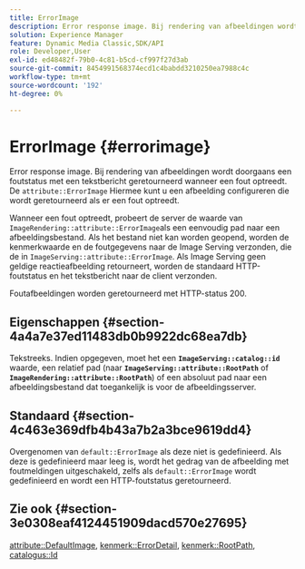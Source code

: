 ```yaml
---
title: ErrorImage
description: Error response image. Bij rendering van afbeeldingen wordt doorgaans een foutstatus met een tekstbericht geretourneerd wanneer een fout optreedt.
solution: Experience Manager
feature: Dynamic Media Classic,SDK/API
role: Developer,User
exl-id: ed48482f-79b0-4c81-b5cd-cf997f27d3ab
source-git-commit: 8454991568374ecd1c4babdd3210250ea7988c4c
workflow-type: tm+mt
source-wordcount: '192'
ht-degree: 0%

---
```


# ErrorImage {#errorimage}

Error response image. Bij rendering van afbeeldingen wordt doorgaans een foutstatus met een tekstbericht geretourneerd wanneer een fout optreedt. De `attribute::ErrorImage` Hiermee kunt u een afbeelding configureren die wordt geretourneerd als er een fout optreedt.

Wanneer een fout optreedt, probeert de server de waarde van `ImageRendering::attribute::ErrorImage`als een eenvoudig pad naar een afbeeldingsbestand. Als het bestand niet kan worden geopend, worden de kenmerkwaarde en de foutgegevens naar de Image Serving verzonden, die de in `ImageServing::attribute::ErrorImage`. Als Image Serving geen geldige reactieafbeelding retourneert, worden de standaard HTTP-foutstatus en het tekstbericht naar de client verzonden.

Foutafbeeldingen worden geretourneerd met HTTP-status 200.

## Eigenschappen {#section-4a4a7e37ed11483db0b9922dc68ea7db}

Tekstreeks. Indien opgegeven, moet het een **`ImageServing::catalog::id`** waarde, een relatief pad (naar **`ImageServing::attribute::RootPath`** of **`ImageRendering::attribute::RootPath`**) of een absoluut pad naar een afbeeldingsbestand dat toegankelijk is voor de afbeeldingsserver.

## Standaard {#section-4c463e369dfb4b43a7b2a3bce9619dd4}

Overgenomen van `default::ErrorImage` als deze niet is gedefinieerd. Als deze is gedefinieerd maar leeg is, wordt het gedrag van de afbeelding met foutmeldingen uitgeschakeld, zelfs als `default::ErrorImage` wordt gedefinieerd en wordt een HTTP-foutstatus geretourneerd.

## Zie ook {#section-3e0308eaf4124451909dacd570e27695}

[attribute::DefaultImage](../../../../../ir-api/material-cat/image-rendering-api-ref/c-ir-material-catalog/c-ir-attributes-reference/r-ir-defaultpix.md#reference-102c98f9b5d24d2aaaeb756653fb0e6f), [kenmerk::ErrorDetail](../../../../../ir-api/material-cat/image-rendering-api-ref/c-ir-material-catalog/c-ir-attributes-reference/r-ir-errordetail.md#reference-123b56eed6cf49cea6e0490672b7c53b), [kenmerk::RootPath](../../../../../ir-api/material-cat/image-rendering-api-ref/c-ir-material-catalog/c-ir-attributes-reference/r-ir-rootpath.md#reference-a4d7c96b62e14fcbad1740c702f160f3), [catalogus::Id](../../../../../ir-api/material-cat/image-rendering-api-ref/c-ir-material-catalog/c-ir-material-data-reference/r-ir-id.md#reference-cba2a53a952e403fb57a4e8569f9cf85)
